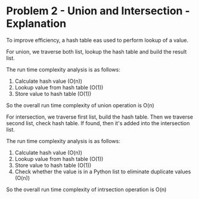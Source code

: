 # Problem 2 - Union and Intersection - Explanation

To improve efficiency, a hash table eas used to perform lookup of a value.

For union, we traverse both list, lookup the hash table and build the result list.

The run time complexity analysis is as follows:
1. Calculate hash value (O(n))
1. Lookup value from hash table (O(1))
1. Store value to hash table (O(1))

So the overall run time complexity of union operation is O(n)

For intersection, we traverse first list, build the hash table.
Then we traverse second list, check hash table. If found, then it's added into the intersection list.

The run time complexity analysis is as follows:
1. Calculate hash value (O(n))
1. Lookup value from hash table (O(1))
1. Store value to hash table (O(1))
1. Check whether the value is in a Python list to eliminate duplicate values (O(n))

So the overall run time complexity of intrsection operation is O(n)
